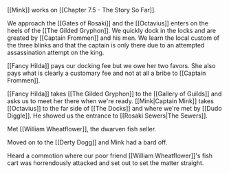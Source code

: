 [[Mink]] works on [[Chapter 7.5 - The Story So Far]].

We approach the [[Gates of Rosaki]] and the [[Octavius]] enters on the heels of the [[The Gilded Gryphon]]. We quickly dock in the locks and are greated by [[Captain Frommen]] and his men. We learn the local custom of the three blinks and that the captain is only there due to an attempted assassination attempt on the king.

[[Fancy Hilda]] pays our docking fee but we owe her two favors. She also pays what is clearly a customary fee and not at all a bribe to [[Captain Frommen]].

[[Fancy Hilda]] takes [[The Gilded Gryphon]] to the [[Gallery of Guilds]] and asks us to meet her there when we're ready. [[Mink|Captain Mink]] takes [[Octavius]] to the far side of [[The Docks]] and where we're met by [[Dudo Diggle]]. He showed us the entrance to [[Rosaki Sewers|The Sewers]].

Met [[William Wheatflower]], the dwarven fish seller.

Moved on to the [[Derty Dogg]] and Mink had a bard off.

Heard a commotion where our poor friend [[William Wheatflower]]'s fish cart was horrendously attacked and set out to set the matter straight.